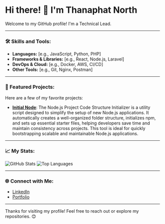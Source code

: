 # Hi there! 👋 I'm Thanaphat North

Welcome to my GitHub profile! I'm a Technical Lead.

---

### 🛠️ Skills and Tools:
- **Languages:** [e.g., JavaScript, Python, PHP]
- **Frameworks & Libraries:** [e.g., React, Node.js, Laravel]
- **DevOps & Cloud:** [e.g., Docker, AWS, CI/CD]
- **Other Tools:** [e.g., Git, Nginx, Postman]

---

### 🚀 Featured Projects:
Here are a few of my favorite projects:
- [**Initial Node**](https://github.com/ThanaphatNorth/initial-node-js): The Node.js Project Code Structure Initializer is a utility script designed to simplify the setup of new Node.js applications. It automatically creates a well-organized folder structure, initializes npm, and sets up essential starter files, helping developers save time and maintain consistency across projects. This tool is ideal for quickly bootstrapping scalable and maintainable Node.js applications.

---

### 📈 My Stats:
![GitHub Stats](https://github-readme-stats.vercel.app/api?username=ThanaphatNorth&show_icons=true&theme=radical)
![Top Languages](https://github-readme-stats.vercel.app/api/top-langs/?username=ThanaphatNorth&layout=compact&theme=radical)

---

### 🌐 Connect with Me:
- [LinkedIn]([https://linkedin.com/in/your-profile](https://www.linkedin.com/in/thanaphat-chirutpadathorn/))
- [Portfolio](https://thanaphat-north.com/)

---

Thanks for visiting my profile! Feel free to reach out or explore my repositories. 😊
